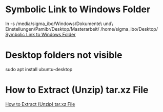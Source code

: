 # Symbolic Link to Windows Folder
ln -s /media/sigma_ibo/Windows/Dokumente\ und\ Einstellungen/Pamibr/Desktop/Masterarbeit/ /home/sigma_ibo/Desktop/  
<a href="https://www.howtogeek.com/287014/how-to-create-and-use-symbolic-links-aka-symlinks-on-linux/" target="_blank">Symbolic Link to Windows Folder</a>

# Desktop folders not visible
sudo apt install ubuntu-desktop

# How to Extract (Unzip) tar.xz File
<a href="https://linuxize.com/post/how-to-extract-unzip-tar-xz-file/" target="_blank">How to Extract (Unzip) tar.xz File</a>
